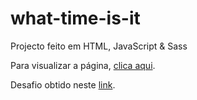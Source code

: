 # what-time-is-it

Projecto feito em HTML, JavaScript & Sass

Para visualizar a página, [clica aqui](https://goofy-bartik-3b7579.netlify.app/).

Desafio obtido neste [link](https://www.frontendmentor.io/challenges/launch-countdown-timer-N0XkGfyz-).

